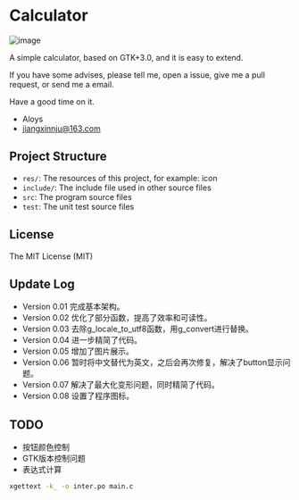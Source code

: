 # Calculator
    
![image](https://raw.githubusercontent.com/wiki/jiangxincode/calculator/calculator-gtk-3.png)

A simple calculator, based on GTK+3.0, and it is easy to extend.

If you have some advises, please tell me, open a issue, give me a pull request, or send me a email.

Have a good time on it.

+ Aloys
+ jiangxinnju@163.com

## Project Structure

* `res/`: The resources of this project, for example: icon
* `include/`: The include file used in other source files
* `src`: The program source files
* `test`: The unit test source files

## License

The MIT License (MIT)

## Update Log

* Version 0.01 完成基本架构。
* Version 0.02 优化了部分函数，提高了效率和可读性。
* Version 0.03 去除g_locale_to_utf8函数，用g_convert进行替换。
* Version 0.04 进一步精简了代码。
* Version 0.05 增加了图片展示。
* Version 0.06 暂时将中文替代为英文，之后会再次修复，解决了button显示问题。
* Version 0.07 解决了最大化变形问题，同时精简了代码。
* Version 0.08 设置了程序图标。


## TODO

+ 按钮颜色控制
+ GTK版本控制问题
+ 表达式计算

```sh
xgettext -k_ -o inter.po main.c
```
